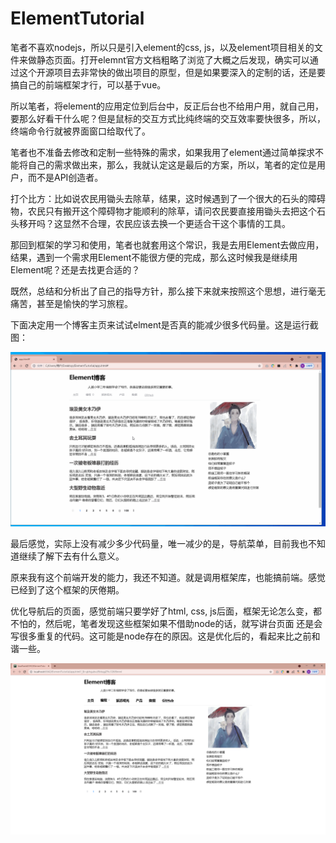 # ElementTutorial

笔者不喜欢nodejs，所以只是引入element的css, js，以及element项目相关的文件来做静态页面。打开elemnt官方文档粗略了浏览了大概之后发现，确实可以通过这个开源项目去非常快的做出项目的原型，但是如果要深入的定制的话，还是要搞自己的前端框架才行，可以基于vue。

所以笔者，将element的应用定位到后台中，反正后台也不给用户用，就自己用，要那么好看干什么呢？但是鼠标的交互方式比纯终端的交互效率要快很多，所以，终端命令行就被界面窗口给取代了。

笔者也不准备去修改和定制一些特殊的需求，如果我用了element通过简单探求不能将自己的需求做出来，那么，我就认定这是最后的方案，所以，笔者的定位是用户，而不是API创造者。

打个比方：比如说农民用锄头去除草，结果，这时候遇到了一个很大的石头的障碍物，农民只有搬开这个障碍物才能顺利的除草，请问农民要直接用锄头去把这个石头移开吗？这显然不合理，农民应该去换一个更适合干这个事情的工具。

那回到框架的学习和使用，笔者也就套用这个常识，我是去用Element去做应用，结果，遇到一个需求用Element不能很方便的完成，那么这时候我是继续用Element呢？还是去找更合适的？

既然，总结和分析出了自己的指导方针，那么接下来就来按照这个思想，进行毫无痛苦，甚至是愉快的学习旅程。

下面决定用一个博客主页来试试elment是否真的能减少很多代码量。这是运行截图：

![](https://github.com/cs246810/ElementTutorial/blob/master/blog.gif)

最后感觉，实际上没有减少多少代码量，唯一减少的是，导航菜单，目前我也不知道继续了解下去有什么意义。

原来我有这个前端开发的能力，我还不知道。就是调用框架库，也能搞前端。感觉已经到了这个框架的厌倦期。

优化导航后的页面，感觉前端只要学好了html, css, js后面，框架无论怎么变，都不怕的，然后呢，笔者发现这些框架如果不借助node的话，就写讲台页面
还是会写很多重复的代码。这可能是node存在的原因。这是优化后的，看起来比之前和谐一些。

![](https://github.com/cs246810/ElementTutorial/blob/master/logo.png)